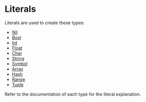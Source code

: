 # Literals

Literals are used to create these types:

* [Nil](http://crystal-lang.org/api/Nil.html)
* [Bool](http://crystal-lang.org/api/Bool.html)
* [Int](http://crystal-lang.org/api/Int.html)
* [Float](http://crystal-lang.org/api/Float.html)
* [Char](http://crystal-lang.org/api/Char.html)
* [String](http://crystal-lang.org/api/String.html)
* [Symbol](http://crystal-lang.org/api/Symbol.html)
* [Array](http://crystal-lang.org/api/Array.html)
* [Hash](http://crystal-lang.org/api/Hash.html)
* [Range](http://crystal-lang.org/api/Range.html)
* [Tuple](http://crystal-lang.org/api/Tuple.html)

Refer to the documentation of each type for the literal explanation.
